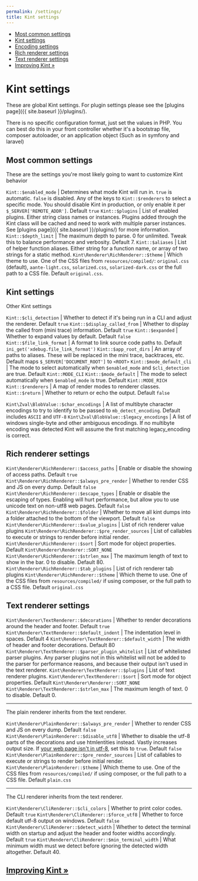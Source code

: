 ```yaml
---
permalink: /settings/
title: Kint settings
---
```


<div id="leftmenu" class="col-sm-4 col-md-3 hidden-xs">
<ul class="nav nav-list side-navigation" data-spy="affix" data-offset-top="{{ site.affix_offset }}">
    <li><a href="#common">Most common settings</a></li>
    <li><a href="#kint">Kint settings</a></li>
    <li><a href="#encoding">Encoding settings</a></li>
    <li><a href="#rich">Rich renderer settings</a></li>
    <li><a href="#text">Text renderer settings</a></li>
    <li><a href="{{ site.baseurl }}/contrib/">Improving Kint &raquo;</a></li>
</ul>
</div>
<div class="col-sm-8 col-md-9" markdown="1">

# Kint settings

These are global Kint settings. For plugin settings please see the [plugins page]({{ site.baseurl }}/plugins/).

There is no specific configuration format, just set the values in PHP. You can best do this in your front controller whether it's a bootstrap file, composer autoloader, or an application object (Such as in symfony and laravel)

<section id="common" markdown="1">

## Most common settings

These are the settings you're most likely going to want to customize Kint behavior

`Kint::$enabled_mode` | Determines what mode Kint will run in. `true` is automatic. `false` is disabled. Any of the keys to `Kint::$renderers` to select a specific mode. You should disable Kint in production, or only enable it per `$_SERVER['REMOTE_ADDR']`. Default `true`
`Kint::$plugins` | List of enabled plugins. Either string class names or instances. Plugins added through the Kint class will be cached and need to work with multiple parser instances. See [plugins page]({{ site.baseurl }}/plugins/) for more information.
`Kint::$depth_limit` | The maximum depth to parse. 0 for unlimited. Tweak this to balance performance and verbosity. Default 7.
`Kint::$aliases` | List of helper function aliases. Either string for a function name, or array of two strings for a static method.
`Kint\Renderer\RichRenderer::$theme` | Which theme to use. One of the CSS files from `resources/compiled/`: `original.css` (default), `aante-light.css`, `solarized.css`, `solarized-dark.css` or the full path to a CSS file. Default `original.css`.

</section>
<section id="kint" markdown="1">

## Kint settings

Other Kint settings

`Kint::$cli_detection` | Whether to detect if it's being run in a CLI and adjust the renderer. Default `true`
`Kint::$display_called_from` | Whether to display the called from (mini trace) information. Default `true`
`Kint::$expanded` | Whether to expand values by default. Default `false`
`Kint::$file_link_format` | A format to link source code paths to. Default `ini_get('xdebug.file_link_format')`
`Kint::$app_root_dirs` | An array of paths to aliases. These will be replaced in the mini trace, backtraces, etc. Default maps `$_SERVER['DOCUMENT_ROOT']` to `<ROOT>`
`Kint::$mode_default_cli` | The mode to select automatically when `$enabled_mode` and `$cli_detection` are true. Default `Kint::MODE_CLI`
`Kint::$mode_default` | The mode to select automatically when `$enabled_mode` is true. Default `Kint::MODE_RICH`
`Kint::$renderers` | A map of render modes to renderer classes.
`Kint::$return` | Whether to return or echo the output. Default `false`

</section>
<section id="encoding" markdown="1">

`Kint\Zval\BlobValue::$char_encodings` | A list of multibyte character encodings to try to identify to be passed to `mb_detect_encoding`. Default includes `ASCII` and `UTF-8`
`Kint\Zval\BlobValue::$legacy_encodings` | A list of windows single-byte and other ambiguous encodings. If no multibyte encoding was detected Kint will assume the first matching legacy_encoding is correct.

</section>
<section id="rich" markdown="1">

## Rich renderer settings

`Kint\Renderer\RichRenderer::$access_paths` | Enable or disable the showing of access paths. Default `true`
`Kint\Renderer\RichRenderer::$always_pre_render` | Whether to render CSS and JS on every dump. Default `false`
`Kint\Renderer\RichRenderer::$escape_types` | Enable or disable the escaping of types. Enabling will hurt performance, but allow you to use unicode text on non-utf8 web pages. Default `false`
`Kint\Renderer\RichRenderer::$folder` | Whether to move all kint dumps into a folder attached to the bottom of the viewport. Default `false`
`Kint\Renderer\RichRenderer::$value_plugins` | List of rich renderer value plugins
`Kint\Renderer\RichRenderer::$pre_render_sources` | List of callables to execute or strings to render before initial render.
`Kint\Renderer\RichRenderer::$sort` | Sort mode for object properties. Default `Kint\Renderer\Renderer::SORT_NONE`
`Kint\Renderer\RichRenderer::$strlen_max` | The maximum length of text to show in the bar. 0 to disable. Default 80.
`Kint\Renderer\RichRenderer::$tab_plugins` | List of rich renderer tab plugins
`Kint\Renderer\RichRenderer::$theme` | Which theme to use. One of the CSS files from `resources/compiled/` if using composer, or the full path to a CSS file. Default `original.css`

</section>
<section id="text" markdown="1">

## Text renderer settings

`Kint\Renderer\TextRenderer::$decorations` | Whether to render decorations around the header and footer. Default `true`
`Kint\Renderer\TextRenderer::$default_indent` | The indentation level in spaces. Default 4
`Kint\Renderer\TextRenderer::$default_width` | The width of header and footer decorations. Default 80
`Kint\Renderer\TextRenderer::$parser_plugin_whitelist` | List of whitelisted parser plugins. Any parser plugins not in this whitelist will not be added to the parser for performance reasons, and because their output isn't used in the text renderer.
`Kint\Renderer\TextRenderer::$plugins` | List of text renderer plugins.
`Kint\Renderer\TextRenderer::$sort` | Sort mode for object properties. Default `Kint\Renderer\Renderer::SORT_NONE`
`Kint\Renderer\TextRenderer::$strlen_max` | The maximum length of text. 0 to disable. Default 0.

---

The plain renderer inherits from the text renderer.

`Kint\Renderer\PlainRenderer::$always_pre_render` | Whether to render CSS and JS on every dump. Default `false`
`Kint\Renderer\PlainRenderer::$disable_utf8` | Whether to disable the utf-8 parts of the decorations and use htmlentities instead. Vastly increases output size. If <a href="http://utf8everywhere.org/" target="_blank">your web page isn't in utf-8</a>, set this to `true`. Default `false`
`Kint\Renderer\PlainRenderer::$pre_render_sources` | List of callables to execute or strings to render before initial render.
`Kint\Renderer\PlainRenderer::$theme` | Which theme to use. One of the CSS files from `resources/compiled/` if using composer, or the full path to a CSS file. Default `plain.css`

---

The CLI renderer inherits from the text renderer.

`Kint\Renderer\CliRenderer::$cli_colors` | Whether to print color codes. Default `true`
`Kint\Renderer\CliRenderer::$force_utf8` | Whether to force default utf-8 output on windows. Default `false`
`Kint\Renderer\CliRenderer::$detect_width` | Whether to detect the terminal width on startup and adjust the header and footer widths accordingly. Default `true`
`Kint\Renderer\CliRenderer::$min_terminal_width` | What minimum width must we detect before ignoring the detected width altogether. Default 40.

</section>

<h2><a href="{{ site.baseurl }}/contrib/">Improving Kint &raquo;</a></h2>

</div>
